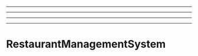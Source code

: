 ---------------------------------------------------------------------------
----------------------------------------------------------------------------------------------------
----------------------------------------------------------------------------------------------------
----------------------------------------------------------------------------------------------------
# RestaurantManagementSystem
